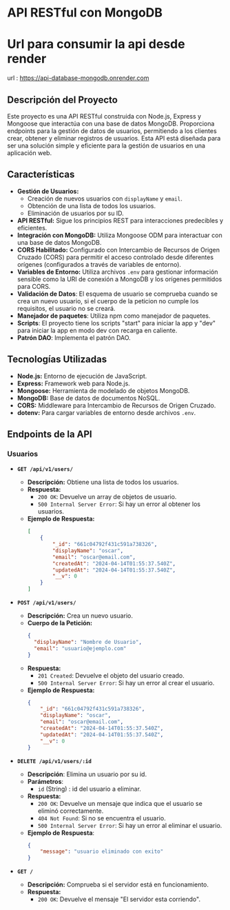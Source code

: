 # API RESTful con MongoDB

# Url para consumir la api desde render
url : https://api-database-mongodb.onrender.com

## Descripción del Proyecto

Este proyecto es una API RESTful construida con Node.js, Express y Mongoose que interactúa con una base de datos MongoDB. Proporciona endpoints para la gestión de datos de usuarios, permitiendo a los clientes crear, obtener y eliminar registros de usuarios. Esta API está diseñada para ser una solución simple y eficiente para la gestión de usuarios en una aplicación web.

## Características

*   **Gestión de Usuarios:**
    *   Creación de nuevos usuarios con `displayName` y `email`.
    *   Obtención de una lista de todos los usuarios.
    *   Eliminación de usuarios por su ID.
*   **API RESTful:** Sigue los principios REST para interacciones predecibles y eficientes.
*   **Integración con MongoDB:** Utiliza Mongoose ODM para interactuar con una base de datos MongoDB.
*   **CORS Habilitado:** Configurado con Intercambio de Recursos de Origen Cruzado (CORS) para permitir el acceso controlado desde diferentes orígenes (configurados a través de variables de entorno).
*   **Variables de Entorno:** Utiliza archivos `.env` para gestionar información sensible como la URI de conexión a MongoDB y los orígenes permitidos para CORS.
*   **Validación de Datos**: El esquema de usuario se comprueba cuando se crea un nuevo usuario, si el cuerpo de la peticion no cumple los requisitos, el usuario no se creará.
*   **Manejador de paquetes**: Utiliza npm como manejador de paquetes.
*   **Scripts**: El proyecto tiene los scripts "start" para iniciar la app y "dev" para iniciar la app en modo dev con recarga en caliente.
* **Patrón DAO**: Implementa el patrón DAO.

## Tecnologías Utilizadas

*   **Node.js:** Entorno de ejecución de JavaScript.
*   **Express:** Framework web para Node.js.
*   **Mongoose:** Herramienta de modelado de objetos MongoDB.
*   **MongoDB:** Base de datos de documentos NoSQL.
*   **CORS:** Middleware para Intercambio de Recursos de Origen Cruzado.
*   **dotenv:** Para cargar variables de entorno desde archivos `.env`.

## Endpoints de la API

### Usuarios

*   **`GET /api/v1/users/`**
    *   **Descripción:** Obtiene una lista de todos los usuarios.
    *   **Respuesta:**
        *   `200 OK`: Devuelve un array de objetos de usuario.
        *   `500 Internal Server Error`: Si hay un error al obtener los usuarios.
    *   **Ejemplo de Respuesta:**
        ```json
        [
            {
                "_id": "661c04792f431c591a738326",
                "displayName": "oscar",
                "email": "oscar@email.com",
                "createdAt": "2024-04-14T01:55:37.540Z",
                "updatedAt": "2024-04-14T01:55:37.540Z",
                "__v": 0
            }
        ]
        ```

*   **`POST /api/v1/users/`**
    *   **Descripción:** Crea un nuevo usuario.
    *   **Cuerpo de la Petición:**
        ```json
        {
          "displayName": "Nombre de Usuario",
          "email": "usuario@ejemplo.com"
        }
        ```
    *   **Respuesta:**
        *   `201 Created`: Devuelve el objeto del usuario creado.
        *   `500 Internal Server Error`: Si hay un error al crear el usuario.
    *   **Ejemplo de Respuesta:**
        ```json
        {
            "_id": "661c04792f431c591a738326",
            "displayName": "oscar",
            "email": "oscar@email.com",
            "createdAt": "2024-04-14T01:55:37.540Z",
            "updatedAt": "2024-04-14T01:55:37.540Z",
            "__v": 0
        }
        ```

*   **`DELETE /api/v1/users/:id`**
    *   **Descripción**: Elimina un usuario por su id.
    *   **Parámetros**:
        *   `id` (String) : id del usuario a eliminar.
    *   **Respuesta:**
        *   `200 OK`: Devuelve un mensaje que indica que el usuario se eliminó correctamente.
        *   `404 Not Found`: Si no se encuentra el usuario.
        *   `500 Internal Server Error`: Si hay un error al eliminar el usuario.
    *   **Ejemplo de Respuesta**:
        ```json
        {
            "message": "usuario eliminado con exito"
        }
        ```

*   **`GET /`**
    *   **Descripción:** Comprueba si el servidor está en funcionamiento.
    *   **Respuesta:**
        *   `200 OK`: Devuelve el mensaje "El servidor esta corriendo".

